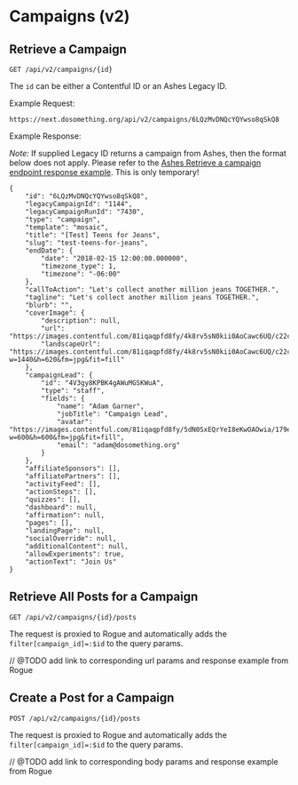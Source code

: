 # Campaigns (v2)

## Retrieve a Campaign
```
GET /api/v2/campaigns/{id}
```

The `id` can be either a Contentful ID or an Ashes Legacy ID.

Example Request:

```
https://next.dosomething.org/api/v2/campaigns/6LQzMvDNQcYQYwso8qSkQ8
```

Example Response:

_Note:_ If supplied Legacy ID returns a campaign from Ashes, then the format below does not apply. Please refer to the [Ashes Retrieve a campaign endpoint response example](https://github.com/DoSomething/phoenix/blob/dev/documentation/endpoints/campaigns.md#retrieve-a-campaign). This is only temporary!

```
{
    "id": "6LQzMvDNQcYQYwso8qSkQ8",
    "legacyCampaignId": "1144",
    "legacyCampaignRunId": "7430",
    "type": "campaign",
    "template": "mosaic",
    "title": "[Test] Teens for Jeans",
    "slug": "test-teens-for-jeans",
    "endDate": {
        "date": "2018-02-15 12:00:00.000000",
        "timezone_type": 1,
        "timezone": "-06:00"
    },
    "callToAction": "Let's collect another million jeans TOGETHER.",
    "tagline": "Let's collect another million jeans TOGETHER.",
    "blurb": "",
    "coverImage": {
        "description": null,
        "url": "https://images.contentful.com/81iqaqpfd8fy/4k8rv5sN0kii0AoCawc6UQ/c22c3c132d1bb43055b6bafc248fcea5/vn7gpbosm9rx.jpg",
        "landscapeUrl": "https://images.contentful.com/81iqaqpfd8fy/4k8rv5sN0kii0AoCawc6UQ/c22c3c132d1bb43055b6bafc248fcea5/vn7gpbosm9rx.jpg?w=1440&h=620&fm=jpg&fit=fill"
    },
    "campaignLead": {
        "id": "4V3gy8KPBK4gAWuMGSKWuA",
        "type": "staff",
        "fields": {
            "name": "Adam Garner",
            "jobTitle": "Campaign Lead",
            "avatar": "https://images.contentful.com/81iqaqpfd8fy/5dN0SxEQrYeI8eKwOAOwia/179e972eae699c6377faa74d611a50a2/Adam_Garner_Headshot.png?w=600&h=600&fm=jpg&fit=fill",
            "email": "adam@dosomething.org"
        }
    },
    "affiliateSponsors": [],
    "affiliatePartners": [],
    "activityFeed": [],
    "actionSteps": [],
    "quizzes": [],
    "dashboard": null,
    "affirmation": null,
    "pages": [],
    "landingPage": null,
    "socialOverride": null,
    "additionalContent": null,
    "allowExperiments": true,
    "actionText": "Join Us"
}
```


## Retrieve All Posts for a Campaign
```
GET /api/v2/campaigns/{id}/posts
```

The request is proxied to Rogue and automatically adds the `filter[campaign_id]=:$id` to the query params.

// @TODO add link to corresponding url params and response example from Rogue


## Create a Post for a Campaign
```
POST /api/v2/campaigns/{id}/posts
```

The request is proxied to Rogue and automatically adds the `filter[campaign_id]=:$id` to the query params.

// @TODO add link to corresponding body params and response example from Rogue
